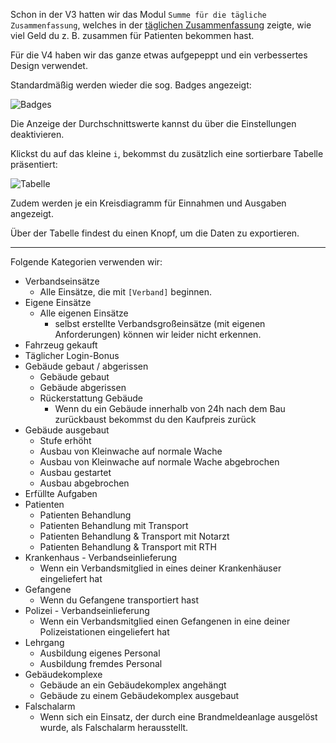 Schon in der V3 hatten wir das Modul `Summe für die tägliche Zusammenfassung`, welches in der
 [täglichen Zusammenfassung](https://www.leitstellenspiel.de/credits/daily) zeigte, wie viel Geld du
 z.&nbsp;B. zusammen für Patienten bekommen hast.

Für die V4 haben wir das ganze etwas aufgepeppt und ein verbessertes Design verwendet.

Standardmäßig werden wieder die sog. Badges angezeigt:

![Badges](assets/de_DE/badges.png)

Die Anzeige der Durchschnittswerte kannst du über die Einstellungen deaktivieren.

Klickst du auf das kleine `i`, bekommst du zusätzlich eine sortierbare Tabelle präsentiert:

![Tabelle](assets/de_DE/table.png)

Zudem werden je ein Kreisdiagramm für Einnahmen und Ausgaben angezeigt.

Über der Tabelle findest du einen Knopf, um die Daten zu exportieren.

***

Folgende Kategorien verwenden wir:

* Verbandseinsätze
    * Alle Einsätze, die mit `[Verband]` beginnen.
* Eigene Einsätze
    * Alle eigenen Einsätze
        * selbst erstellte Verbandsgroßeinsätze (mit eigenen Anforderungen) können wir leider nicht erkennen.
* Fahrzeug gekauft
* Täglicher Login-Bonus
* Gebäude gebaut / abgerissen
    * Gebäude gebaut
    * Gebäude abgerissen
    * Rückerstattung Gebäude
        * Wenn du ein Gebäude innerhalb von 24h nach dem Bau zurückbaust bekommst du den Kaufpreis zurück
* Gebäude ausgebaut
    * Stufe erhöht
    * Ausbau von Kleinwache auf normale Wache
    * Ausbau von Kleinwache auf normale Wache abgebrochen
    * Ausbau gestartet
    * Ausbau abgebrochen
* Erfüllte Aufgaben
* Patienten
    * Patienten Behandlung
    * Patienten Behandlung mit Transport
    * Patienten Behandlung & Transport mit Notarzt
    * Patienten Behandlung & Transport mit RTH
* Krankenhaus - Verbandseinlieferung
    * Wenn ein Verbandsmitglied in eines deiner Krankenhäuser eingeliefert hat
* Gefangene
    * Wenn du Gefangene transportiert hast
* Polizei - Verbandseinlieferung
    * Wenn ein Verbandsmitglied einen Gefangenen in eine deiner Polizeistationen eingeliefert hat
* Lehrgang
    * Ausbildung eigenes Personal
    * Ausbildung fremdes Personal
* Gebäudekomplexe
    * Gebäude an ein Gebäudekomplex angehängt
    * Gebäude zu einem Gebäudekomplex ausgebaut
* Falschalarm
    * Wenn sich ein Einsatz, der durch eine Brandmeldeanlage ausgelöst wurde, als Falschalarm herausstellt.
